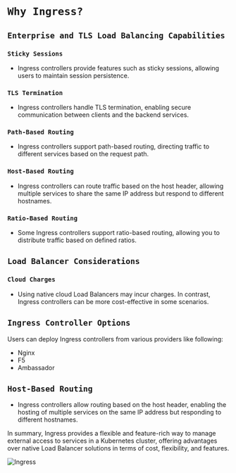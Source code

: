 # `Why Ingress?`

## `Enterprise and TLS Load Balancing Capabilities`

### `Sticky Sessions`
- Ingress controllers provide features such as sticky sessions, allowing users to maintain session persistence.

### `TLS Termination`
- Ingress controllers handle TLS termination, enabling secure communication between clients and the backend services.

### `Path-Based Routing`
- Ingress controllers support path-based routing, directing traffic to different services based on the request path.

### `Host-Based Routing`
- Ingress controllers can route traffic based on the host header, allowing multiple services to share the same IP address but respond to different hostnames.

### `Ratio-Based Routing`
- Some Ingress controllers support ratio-based routing, allowing you to distribute traffic based on defined ratios.

## `Load Balancer Considerations`

### `Cloud Charges`
- Using native cloud Load Balancers may incur charges. In contrast, Ingress controllers can be more cost-effective in some scenarios.

## `Ingress Controller Options`

Users can deploy Ingress controllers from various providers like following:

- Nginx
- F5
- Ambassador

## `Host-Based Routing`

- Ingress controllers allow routing based on the host header, enabling the hosting of multiple services on the same IP address but responding to different hostnames.

In summary, Ingress provides a flexible and feature-rich way to manage external access to services in a Kubernetes cluster, offering advantages over native Load Balancer solutions in terms of cost, flexibility, and features.

![Ingress](https://kubernetes.io/docs/images/ingress.svg)

